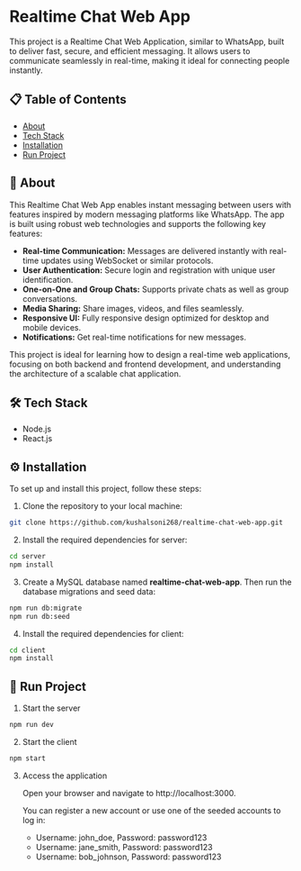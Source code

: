 # Realtime Chat Web App

This project is a Realtime Chat Web Application, similar to WhatsApp, built to deliver fast, secure, and efficient messaging. It allows users to communicate seamlessly in real-time, making it ideal for connecting people instantly.

## 📋 Table of Contents

- [About](#user-content-beginner-about)
- [Tech Stack](#user-content-️-tech-stack)
- [Installation](#user-content-️-installation)
- [Run Project](#user-content--run-project)

##  :beginner: About

This Realtime Chat Web App enables instant messaging between users with features inspired by modern messaging platforms like WhatsApp. The app is built using robust web technologies and supports the following key features:

- **Real-time Communication:** Messages are delivered instantly with real-time updates using WebSocket or similar protocols.
- **User Authentication:** Secure login and registration with unique user identification.
- **One-on-One and Group Chats:** Supports private chats as well as group conversations.
- **Media Sharing:** Share images, videos, and files seamlessly.
- **Responsive UI:** Fully responsive design optimized for desktop and mobile devices.
- **Notifications:** Get real-time notifications for new messages.

This project is ideal for learning how to design a real-time web applications, focusing on both backend and frontend development, and understanding the architecture of a scalable chat application.

## 🛠️ Tech Stack

* Node.js
* React.js

## ⚙️ Installation

To set up and install this project, follow these steps:

1. Clone the repository to your local machine:

```bash
git clone https://github.com/kushalsoni268/realtime-chat-web-app.git
```

2. Install the required dependencies for server:

```bash
cd server
npm install
```

3. Create a MySQL database named **realtime-chat-web-app**. Then run the database migrations and seed data:

```bash
npm run db:migrate
npm run db:seed
```

4. Install the required dependencies for client:

```bash
cd client
npm install
```

## 🚀 Run Project

1. Start the server

```bash
npm run dev
```

2. Start the client

```bash
npm start
```

3. Access the application

   Open your browser and navigate to http://localhost:3000.

   You can register a new account or use one of the seeded accounts to log in:

   - Username: john_doe, Password: password123
   - Username: jane_smith, Password: password123
   - Username: bob_johnson, Password: password123